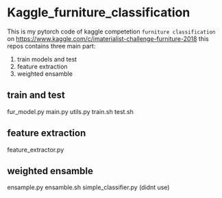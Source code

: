 # Kaggle_furniture_classification
This is my pytorch code of kaggle competetion `furniture classification` on https://www.kaggle.com/c/imaterialist-challenge-furniture-2018
this repos contains three main part: 
  1) train models and test
  2) feature extraction
  3) weighted ensamble
## train and test
  fur_model.py
  main.py
  utils.py
  train.sh test.sh
## feature extraction
  feature_extractor.py
## weighted ensamble
  ensample.py
  ensamble.sh
  simple_classifier.py (didnt use)
 
  

  
